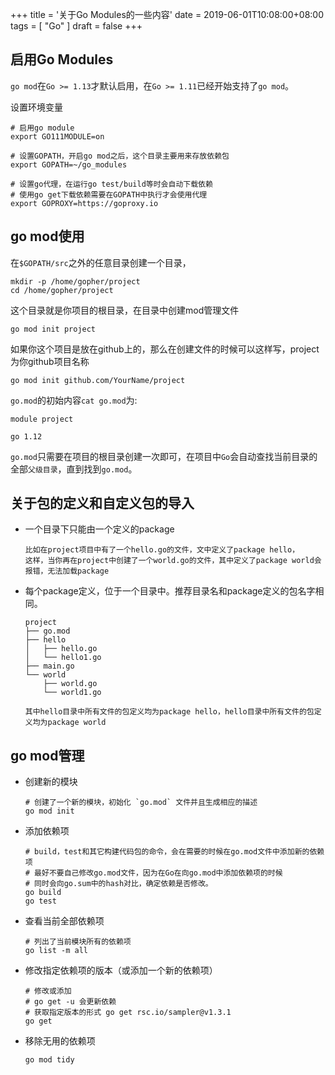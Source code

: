+++
title = '关于Go Modules的一些内容'
date = 2019-06-01T10:08:00+08:00
tags = [ "Go" ]
draft = false
+++

## 启用Go Modules

`go mod`在`Go >= 1.13`才默认启用，在`Go >= 1.11`已经开始支持了`go mod`。

设置环境变量

```shell
# 启用go module
export GO111MODULE=on

# 设置GOPATH，开启go mod之后，这个目录主要用来存放依赖包
export GOPATH=~/go_modules

# 设置go代理，在运行go test/build等时会自动下载依赖
# 使用go get下载依赖需要在GOPATH中执行才会使用代理
export GOPROXY=https://goproxy.io
```

## go mod使用

在`$GOPATH/src`之外的任意目录创建一个目录，

```shell
mkdir -p /home/gopher/project
cd /home/gopher/project
```

这个目录就是你项目的根目录，在目录中创建mod管理文件

```shell
go mod init project
```

如果你这个项目是放在github上的，那么在创建文件的时候可以这样写，project为你github项目名称

```
go mod init github.com/YourName/project
```

`go.mod`的初始内容`cat go.mod`为:

```shell
module project

go 1.12
```

`go.mod`只需要在项目的根目录创建一次即可，在项目中`Go`会自动查找当前目录的全部`父级目录`，直到找到`go.mod`。

## 关于包的定义和自定义包的导入

- 一个目录下只能由一个定义的package

  ```
  比如在project项目中有了一个hello.go的文件，文中定义了package hello，
  这样，当你再在project中创建了一个world.go的文件，其中定义了package world会报错，无法加载package
  ```

- 每个package定义，位于一个目录中。推荐目录名和package定义的包名字相同。

  ```
  project
  ├── go.mod
  ├── hello
  │   ├── hello.go
  │   └── hello1.go
  ├── main.go
  └── world
      ├── world.go
      └── world1.go

  其中hello目录中所有文件的包定义均为package hello，hello目录中所有文件的包定义均为package world
  ```

## go mod管理

- 创建新的模块

  ```shell
  # 创建了一个新的模块，初始化 `go.mod` 文件并且生成相应的描述
  go mod init
  ```

- 添加依赖项

  ```shell
  # build，test和其它构建代码包的命令，会在需要的时候在go.mod文件中添加新的依赖项
  # 最好不要自己修改go.mod文件，因为在Go在向go.mod中添加依赖项的时候
  # 同时会向go.sum中的hash对比，确定依赖是否修改。
  go build
  go test
  ```

- 查看当前全部依赖项

  ```shell
  # 列出了当前模块所有的依赖项
  go list -m all
  ```

- 修改指定依赖项的版本（或添加一个新的依赖项）

  ```shell
  # 修改或添加
  # go get -u 会更新依赖
  # 获取指定版本的形式 go get rsc.io/sampler@v1.3.1
  go get
  ```

- 移除无用的依赖项

  ```shell
  go mod tidy
  ```
